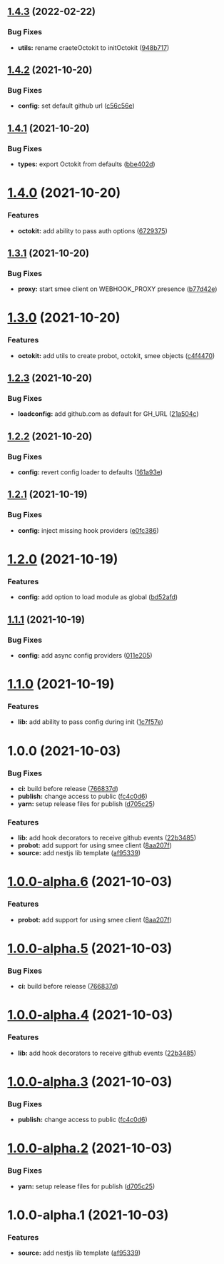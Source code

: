 ## [1.4.3](https://github.com/nestjs-shared/probot/compare/v1.4.2...v1.4.3) (2022-02-22)


### Bug Fixes

* **utils:** rename craeteOctokit to initOctokit ([948b717](https://github.com/nestjs-shared/probot/commit/948b717e70e7e270e3459774245936c300489ab1))

## [1.4.2](https://github.com/nestjs-shared/probot/compare/v1.4.1...v1.4.2) (2021-10-20)


### Bug Fixes

* **config:** set default github url ([c56c56e](https://github.com/nestjs-shared/probot/commit/c56c56eb552f3dafe7badbeda30452581378b93d))

## [1.4.1](https://github.com/nestjs-shared/probot/compare/v1.4.0...v1.4.1) (2021-10-20)


### Bug Fixes

* **types:** export Octokit from defaults ([bbe402d](https://github.com/nestjs-shared/probot/commit/bbe402d8f739c56906dbd48d0c4efcf166293b5c))

# [1.4.0](https://github.com/nestjs-shared/probot/compare/v1.3.1...v1.4.0) (2021-10-20)


### Features

* **octokit:** add ability to pass auth options ([6729375](https://github.com/nestjs-shared/probot/commit/67293752d3116a5ad7736bf7e36d8b6968b5d42e))

## [1.3.1](https://github.com/nestjs-shared/probot/compare/v1.3.0...v1.3.1) (2021-10-20)


### Bug Fixes

* **proxy:** start smee client on WEBHOOK_PROXY presence ([b77d42e](https://github.com/nestjs-shared/probot/commit/b77d42e4db21ad07a7e4f4177de9c6c36097a24b))

# [1.3.0](https://github.com/nestjs-shared/probot/compare/v1.2.3...v1.3.0) (2021-10-20)


### Features

* **octokit:** add utils to create probot, octokit, smee objects ([c4f4470](https://github.com/nestjs-shared/probot/commit/c4f447026d913b1e7b1c8957c30fabd50c23a229))

## [1.2.3](https://github.com/nestjs-shared/probot/compare/v1.2.2...v1.2.3) (2021-10-20)


### Bug Fixes

* **loadconfig:** add github.com as default for GH_URL ([21a504c](https://github.com/nestjs-shared/probot/commit/21a504cfc429d03e6166303be596d7c996656a22))

## [1.2.2](https://github.com/nestjs-shared/probot/compare/v1.2.1...v1.2.2) (2021-10-20)


### Bug Fixes

* **config:** revert config loader to defaults ([161a93e](https://github.com/nestjs-shared/probot/commit/161a93e6ea16a57111d8602cf0a32e22c39171e8))

## [1.2.1](https://github.com/nestjs-shared/probot/compare/v1.2.0...v1.2.1) (2021-10-19)


### Bug Fixes

* **config:** inject missing hook providers ([e0fc386](https://github.com/nestjs-shared/probot/commit/e0fc386cddb1308e0f305bf269e5fbfbe505ca60))

# [1.2.0](https://github.com/nestjs-shared/probot/compare/v1.1.1...v1.2.0) (2021-10-19)


### Features

* **config:** add option to load module as global ([bd52afd](https://github.com/nestjs-shared/probot/commit/bd52afde00a895fe70ba1d6d148801e376aac71a))

## [1.1.1](https://github.com/nestjs-shared/probot/compare/v1.1.0...v1.1.1) (2021-10-19)


### Bug Fixes

* **config:** add async config providers ([011e205](https://github.com/nestjs-shared/probot/commit/011e2053489bc2154b4c2faf3e6d199444a7b24c))

# [1.1.0](https://github.com/nestjs-shared/probot/compare/v1.0.0...v1.1.0) (2021-10-19)


### Features

* **lib:** add ability to pass config during init ([1c7f57e](https://github.com/nestjs-shared/probot/commit/1c7f57e74fb81117bf7de373e5d0d0934fe0c482))

# 1.0.0 (2021-10-03)


### Bug Fixes

* **ci:** build before release ([766837d](https://github.com/nestjs-shared/probot/commit/766837dceac7b8ef5901262beec0a21863b1dcf2))
* **publish:** change access to public ([fc4c0d6](https://github.com/nestjs-shared/probot/commit/fc4c0d6796a460343c422ac6174d418d5343cafc))
* **yarn:** setup release files for publish ([d705c25](https://github.com/nestjs-shared/probot/commit/d705c2567a5643040cdbb89676c0e7bae874ae41))


### Features

* **lib:** add hook decorators to receive github events ([22b3485](https://github.com/nestjs-shared/probot/commit/22b34856d380babc2d953a62a794d1e469ed324c))
* **probot:** add support for using smee client ([8aa207f](https://github.com/nestjs-shared/probot/commit/8aa207f808072a37f9bba639c172c688d970d063))
* **source:** add nestjs lib template ([af95339](https://github.com/nestjs-shared/probot/commit/af9533994ab6166f2ec7d9e898d53ba636cab92d))

# [1.0.0-alpha.6](https://github.com/nestjs-shared/probot/compare/v1.0.0-alpha.5...v1.0.0-alpha.6) (2021-10-03)


### Features

* **probot:** add support for using smee client ([8aa207f](https://github.com/nestjs-shared/probot/commit/8aa207f808072a37f9bba639c172c688d970d063))

# [1.0.0-alpha.5](https://github.com/nestjs-shared/probot/compare/v1.0.0-alpha.4...v1.0.0-alpha.5) (2021-10-03)


### Bug Fixes

* **ci:** build before release ([766837d](https://github.com/nestjs-shared/probot/commit/766837dceac7b8ef5901262beec0a21863b1dcf2))

# [1.0.0-alpha.4](https://github.com/nestjs-shared/probot/compare/v1.0.0-alpha.3...v1.0.0-alpha.4) (2021-10-03)


### Features

* **lib:** add hook decorators to receive github events ([22b3485](https://github.com/nestjs-shared/probot/commit/22b34856d380babc2d953a62a794d1e469ed324c))

# [1.0.0-alpha.3](https://github.com/nestjs-shared/probot/compare/v1.0.0-alpha.2...v1.0.0-alpha.3) (2021-10-03)


### Bug Fixes

* **publish:** change access to public ([fc4c0d6](https://github.com/nestjs-shared/probot/commit/fc4c0d6796a460343c422ac6174d418d5343cafc))

# [1.0.0-alpha.2](https://github.com/nestjs-shared/probot/compare/v1.0.0-alpha.1...v1.0.0-alpha.2) (2021-10-03)


### Bug Fixes

* **yarn:** setup release files for publish ([d705c25](https://github.com/nestjs-shared/probot/commit/d705c2567a5643040cdbb89676c0e7bae874ae41))

# 1.0.0-alpha.1 (2021-10-03)


### Features

* **source:** add nestjs lib template ([af95339](https://github.com/nestjs-shared/probot/commit/af9533994ab6166f2ec7d9e898d53ba636cab92d))
